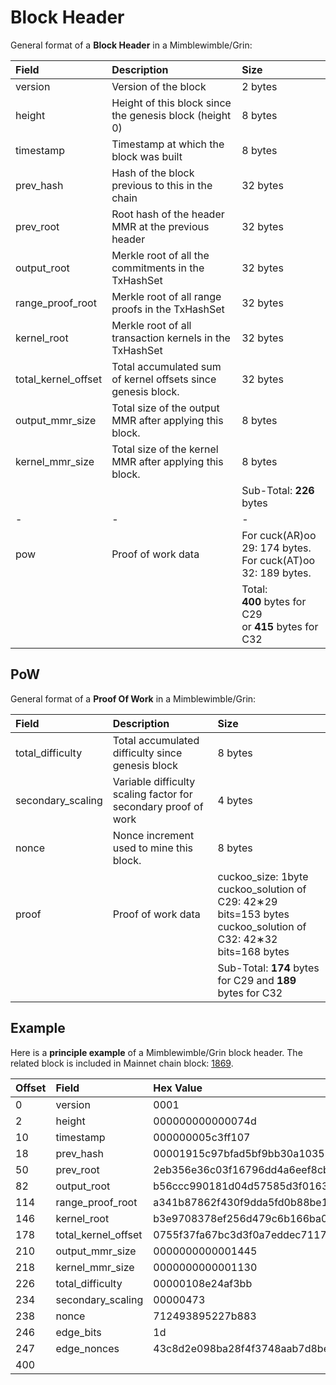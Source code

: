 # Block Header

General format of a **Block Header** in a Mimblewimble/Grin:

| Field        | Description           | Size  |
|:-------------|:-------------|:-----|
| version   | Version of the block | 2 bytes  |
| height   | Height of this block since the genesis block (height 0)  | 8 bytes  |
| timestamp   | Timestamp at which the block was built | 8 bytes  |
| prev_hash   | Hash of the block previous to this in the chain | 32 bytes  |
| prev_root   | Root hash of the header MMR at the previous header | 32 bytes  |
| output_root  | Merkle root of all the commitments in the TxHashSet | 32 bytes  |
| range_proof_root | Merkle root of all range proofs in the TxHashSet | 32 bytes  |
| kernel_root | Merkle root of all transaction kernels in the TxHashSet | 32 bytes  |
| total_kernel_offset | Total accumulated sum of kernel offsets since genesis block. | 32 bytes  |
| output_mmr_size | Total size of the output MMR after applying this block. | 8 bytes  |
| kernel_mmr_size | Total size of the kernel MMR after applying this block. | 8 bytes  |
|   |   | Sub-Total: **226** bytes  |
| - | - | - |
| pow  | Proof of work data | For cuck(AR)oo 29: 174 bytes.<br>For cuck(AT)oo 32: 189 bytes. |
|   |   | Total:<br> **400** bytes for C29<br>or **415** bytes for C32  |

## PoW

General format of a **Proof Of Work** in a Mimblewimble/Grin:

| Field        | Description           | Size  |
|:-------------|:-------------|:-----|
| total_difficulty   | Total accumulated difficulty since genesis block | 8 bytes  |
| secondary_scaling   | Variable difficulty scaling factor for secondary proof of work  | 4 bytes  |
| nonce | Nonce increment used to mine this block. | 8 bytes  |
| proof   | Proof of work data | cuckoo_size: 1byte<br>cuckoo_solution of C29: 42&lowast;29 bits=153 bytes<br>cuckoo_solution of C32: 42&lowast;32 bits=168 bytes  |
|   |   | Sub-Total: **174** bytes for C29 and **189** bytes for C32  |

## Example

Here is a **principle example** of a Mimblewimble/Grin block header. The related block is included in Mainnet chain block: [1869](https://grinexplorer.net/block/00001962e09a383b1ff232aecbce0d0d7250ca7d52d5fcc066ce73ebf9bca5c0).

| Offset        | Field           | Hex Value  |
|:-------------|:-------------|:-----|
|   0   | version               | 0001 |
|   2   | height                | 000000000000074d |
|  10   | timestamp             | 000000005c3ff107 |
|  18   | prev_hash             | 00001915c97bfad5bf9bb30a1035771446770502a937bd16a8c8a8f1fc6db730 |
|  50   | prev_root             | 2eb356e36c03f16796dd4a6eef8cbcbeabaade84eecf013516367b376d646db7  |
|  82   | output_root           | b56ccc990181d04d57585d3f0163b4f636fe3208a024596d14221bfa7739e693 |
| 114   | range_proof_root      | a341b87862f430f9dda5fd0b88be175b6cc81b5e84bf6882d98cc31750b5001a |
| 146   | kernel_root           | b3e9708378ef256d479c6b166ba0a56c26d1b2e985c5e48065dbaa8a1fa6e606 |
| 178   | total_kernel_offset   | 0755f37fa67bc3d3f0a7eddec7117013be42afff3602e7480d7271fff92763f1 |
| 210   | output_mmr_size       | 0000000000001445 |
| 218   | kernel_mmr_size       | 0000000000001130 |
| 226   | total_difficulty      | 00000108e24af3bb |
| 234   | secondary_scaling     | 00000473 |
| 238   | nonce                 | 712493895227b883 |
| 246   | edge_bits             | 1d |
| 247   | edge_nonces           | 43c8d2e098ba28f4f3748aab7d8be1aab3353259e6c6d4c046293f1c2f92afe7c5868bc5007fc51bae789ab3776d7efefb71547144b70ae8e764921bad8cb821a0c5d2adb455e1c406e1b2e39a2db51d7c552e4c1dd78bde1eea91f0843da6b3f1cb86e4ccb93371452b66c0ab292cd42525bcbf832fe358a3b22bcf7615e8397516ad8135a709213a77347cf4de104df5585984df0246fa03 |
| 400 |
